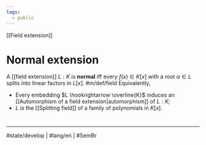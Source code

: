 ```yaml
---
tags:
  - public
---
```

[[Field extension]]
# Normal extension

A [[field extension]] $L:K$ is **normal** iff every $f(x) \in K[x]$ with a root $\alpha \in L$ splits into linear factors in $L[x]$. #m/def/field
Equivalently, 

- Every embedding $L \hookrightarrow \overline{K}$ induces an [[Automorphism of a field extension|automorphism]] of $L:K$;
- $L$ is the [[Splitting field]] of a family of polynomials in $K[x]$.


#
---
#state/develop | #lang/en | #SemBr
